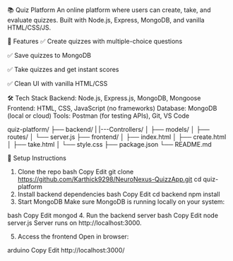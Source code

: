📚 Quiz Platform
An online platform where users can create, take, and evaluate quizzes. Built with Node.js, Express, MongoDB, and vanilla HTML/CSS/JS.

🚀 Features
✅ Create quizzes with multiple-choice questions

✅ Save quizzes to MongoDB

✅ Take quizzes and get instant scores

✅ Clean UI with vanilla HTML/CSS

🛠️ Tech Stack
Backend: Node.js, Express.js, MongoDB, Mongoose
Frontend: HTML, CSS, JavaScript (no frameworks)
Database: MongoDB (local or cloud)
Tools: Postman (for testing APIs), Git, VS Code


quiz-platform/
├── backend/
|   |---Controllers/
│   ├── models/
│   ├── routes/
│   └── server.js
├── frontend/
│   ├── index.html
│   ├── create.html
│   ├── take.html
│   └── style.css
├── package.json
└── README.md


🔧 Setup Instructions
1. Clone the repo
bash
Copy
Edit
git clone https://github.com/Karthick9298/NeuroNexus-QuizzApp.git
cd quiz-platform
2. Install backend dependencies
bash
Copy
Edit
cd backend
npm install
3. Start MongoDB
Make sure MongoDB is running locally on your system:

bash
Copy
Edit
mongod
4. Run the backend server
bash
Copy
Edit
node server.js
Server runs on http://localhost:3000.

5. Access the frontend
Open in browser:

arduino
Copy
Edit
http://localhost:3000/
